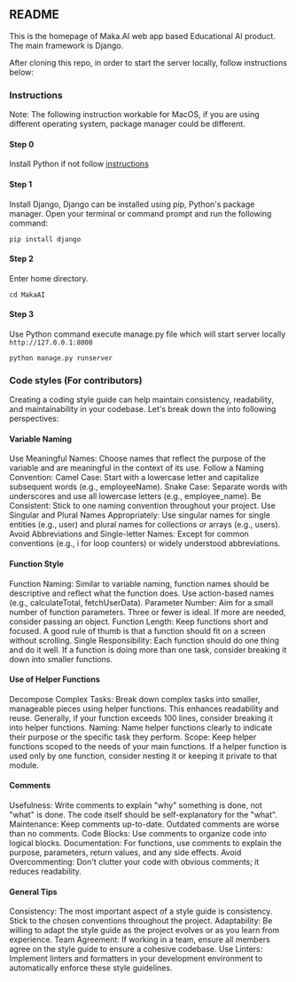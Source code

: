 ## README

This is the homepage of Maka.AI web app based Educational AI product. The main framework is Django.

After cloning this repo, in order to start the server locally, follow instructions below:

### Instructions

Note: The following instruction workable for MacOS, if you are using different operating system, package manager could be different.

#### Step 0

Install Python if not follow [instructions](https://docs.python-guide.org/starting/install3/osx/)

#### Step 1

Install Django, Django can be installed using pip, Python's package manager. Open your terminal or command prompt and run the following command:

```
pip install django
```

#### Step 2

Enter home directory.

```
cd MakaAI
```

#### Step 3

Use Python command execute manage.py file which will start server locally `http://127.0.0.1:8000`

```
python manage.py runserver
```

### Code styles (For contributors)

Creating a coding style guide can help maintain consistency, readability, and maintainability in your codebase. Let's break down the into following perspectives:

#### Variable Naming
Use Meaningful Names: Choose names that reflect the purpose of the variable and are meaningful in the context of its use.
Follow a Naming Convention:
Camel Case: Start with a lowercase letter and capitalize subsequent words (e.g., employeeName).
Snake Case: Separate words with underscores and use all lowercase letters (e.g., employee_name).
Be Consistent: Stick to one naming convention throughout your project.
Use Singular and Plural Names Appropriately: Use singular names for single entities (e.g., user) and plural names for collections or arrays (e.g., users).
Avoid Abbreviations and Single-letter Names: Except for common conventions (e.g., i for loop counters) or widely understood abbreviations.

#### Function Style
Function Naming: Similar to variable naming, function names should be descriptive and reflect what the function does. Use action-based names (e.g., calculateTotal, fetchUserData).
Parameter Number: Aim for a small number of function parameters. Three or fewer is ideal. If more are needed, consider passing an object.
Function Length: Keep functions short and focused. A good rule of thumb is that a function should fit on a screen without scrolling.
Single Responsibility: Each function should do one thing and do it well. If a function is doing more than one task, consider breaking it down into smaller functions.

#### Use of Helper Functions
Decompose Complex Tasks: Break down complex tasks into smaller, manageable pieces using helper functions. This enhances readability and reuse. Generally, if your function exceeds 100 lines, consider breaking it into helper functions.
Naming: Name helper functions clearly to indicate their purpose or the specific task they perform.
Scope: Keep helper functions scoped to the needs of your main functions. If a helper function is used only by one function, consider nesting it or keeping it private to that module.

#### Comments
Usefulness: Write comments to explain "why" something is done, not "what" is done. The code itself should be self-explanatory for the "what".
Maintenance: Keep comments up-to-date. Outdated comments are worse than no comments.
Code Blocks: Use comments to organize code into logical blocks.
Documentation: For functions, use comments to explain the purpose, parameters, return values, and any side effects.
Avoid Overcommenting: Don't clutter your code with obvious comments; it reduces readability.

#### General Tips
Consistency: The most important aspect of a style guide is consistency. Stick to the chosen conventions throughout the project.
Adaptability: Be willing to adapt the style guide as the project evolves or as you learn from experience.
Team Agreement: If working in a team, ensure all members agree on the style guide to ensure a cohesive codebase.
Use Linters: Implement linters and formatters in your development environment to automatically enforce these style guidelines.



